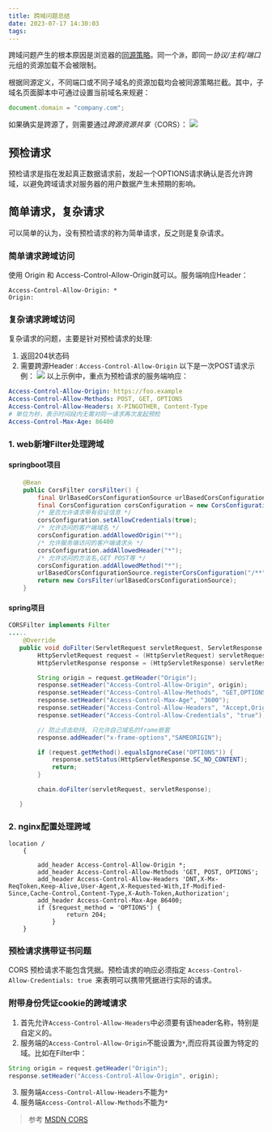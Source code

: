 ```yaml
---
title: 跨域问题总结
date: 2023-07-17 14:30:03
tags:
---
```

跨域问题产生的根本原因是浏览器的[同源策略](https://developer.mozilla.org/zh-CN/docs/Web/Security/Same-origin_policy)。同一个`源`，即同一*协议/主机/端口*元组的资源加载不会被限制。
<!--more-->
根据同源定义，不同端口或不同子域名的资源加载均会被同源策略拦截。其中，子域名页面脚本中可通过设置当前域名来规避：  
``` js
document.domain = "company.com";
```
如果确实是跨源了，则需要通过*跨源资源共享*（CORS）：
![](https://developer.mozilla.org/en-US/docs/Web/HTTP/CORS/cors_principle.png)

## 预检请求
预检请求是指在发起真正数据请求前，发起一个OPTIONS请求确认是否允许跨域，以避免跨域请求对服务器的用户数据产生未预期的影响。  

## 简单请求，复杂请求
可以简单的认为，没有预检请求的称为简单请求，反之则是复杂请求。  

### 简单请求跨域访问
使用 Origin 和 Access-Control-Allow-Origin就可以。服务端响应Header：
```
Access-Control-Allow-Origin: *
Origin: 
```

### 复杂请求跨域访问
复杂请求的问题，主要是针对预检请求的处理:  
1. 返回204状态码
2. 需要跨源Header : `Access-Control-Allow-Origin`
以下是一次POST请求示例：
![](https://developer.mozilla.org/en-US/docs/Web/HTTP/CORS/preflight_correct.png)
以上示例中，重点为预检请求的服务端响应：
``` yml
Access-Control-Allow-Origin: https://foo.example
Access-Control-Allow-Methods: POST, GET, OPTIONS
Access-Control-Allow-Headers: X-PINGOTHER, Content-Type
# 单位为秒，表示时间段内无需对同一请求再次发起预检
Access-Control-Max-Age: 86400
```

### 1. web新增Filter处理跨域

#### springboot项目
``` java
	@Bean
	public CorsFilter corsFilter() {
		final UrlBasedCorsConfigurationSource urlBasedCorsConfigurationSource = new UrlBasedCorsConfigurationSource();
		final CorsConfiguration corsConfiguration = new CorsConfiguration();
		/* 是否允许请求带有验证信息 */
		corsConfiguration.setAllowCredentials(true);
		/* 允许访问的客户端域名 */
		corsConfiguration.addAllowedOrigin("*");
		/* 允许服务端访问的客户端请求头 */
		corsConfiguration.addAllowedHeader("*");
		/* 允许访问的方法名,GET POST等 */
		corsConfiguration.addAllowedMethod("*");
		urlBasedCorsConfigurationSource.registerCorsConfiguration("/**", corsConfiguration);
		return new CorsFilter(urlBasedCorsConfigurationSource);
	}
```

#### spring项目
``` java
CORSFilter implements Filter
.....
    @Override
   public void doFilter(ServletRequest servletRequest, ServletResponse servletResponse, FilterChain chain) throws IOException, ServletException {
        HttpServletRequest request = (HttpServletRequest) servletRequest;
        HttpServletResponse response = (HttpServletResponse) servletResponse;

        String origin = request.getHeader("Origin");
        response.setHeader("Access-Control-Allow-Origin", origin);
        response.setHeader("Access-Control-Allow-Methods", "GET,OPTIONS,POST,HEAD,PUT,DELETE");
        response.setHeader("Access-Control-Max-Age", "3600");
        response.setHeader("Access-Control-Allow-Headers", "Accept,Origin,X-Requested-With,Content-Type,X-Auth-Token,content-type,Authorization");
        response.setHeader("Access-Control-Allow-Credentials", "true");

        // 防止点击劫持, 只允许自己域名的frame嵌套
        response.addHeader("x-frame-options","SAMEORIGIN");

        if (request.getMethod().equalsIgnoreCase("OPTIONS")) {
            response.setStatus(HttpServletResponse.SC_NO_CONTENT);
            return;
        }

        chain.doFilter(servletRequest, servletResponse);

   }
```

### 2. nginx配置处理跨域
``` nginx
location /
    {

        add_header Access-Control-Allow-Origin *;
        add_header Access-Control-Allow-Methods 'GET, POST, OPTIONS';
        add_header Access-Control-Allow-Headers 'DNT,X-Mx-ReqToken,Keep-Alive,User-Agent,X-Requested-With,If-Modified-Since,Cache-Control,Content-Type,X-Auth-Token,Authorization';
        add_header Access-Control-Max-Age 86400;
        if ($request_method = 'OPTIONS') {
                return 204;
            }
    }
```

### 预检请求携带证书问题
CORS 预检请求不能包含凭据。预检请求的响应必须指定 `Access-Control-Allow-Credentials: true `来表明可以携带凭据进行实际的请求。  

### 附带身份凭证cookie的跨域请求
1. 首先允许`Access-Control-Allow-Headers`中必须要有该header名称，特别是自定义的。
2. 服务端的`Access-Control-Allow-Origin`不能设置为`*`,而应将其设置为特定的域。比如在Filter中：
``` java
String origin = request.getHeader("Origin");
response.setHeader("Access-Control-Allow-Origin", origin);
```
3. 服务端`Access-Control-Allow-Headers`不能为`*`
4. 服务端`Access-Control-Allow-Methods`不能为`*`

> 参考 [MSDN CORS](https://developer.mozilla.org/zh-CN/docs/Web/HTTP/CORS)
